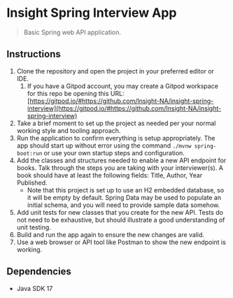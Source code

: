 # Insight Spring Interview App

> Basic Spring web API application.

## Instructions

1. Clone the repository and open the project in your preferred editor or IDE.
   1. If you have a Gitpod account, you may create a Gitpod workspace for this repo be opening this URL: [https://gitpod.io/#https://github.com/Insight-NA/insight-spring-interview](https://gitpod.io/#https://github.com/Insight-NA/insight-spring-interview)
2. Take a brief moment to set up the project as needed per your normal working style and tooling approach.
3. Run the application to confirm everything is setup appropriately. 
The app should start up without error using the command `./mvnw spring-boot:run` or use your own startup steps and configuration.
4. Add the classes and structures needed to enable a new API endpoint for books. 
Talk through the steps you are taking with your interviewer(s).
A book should have at least the following fields: Title, Author, Year Published.
   * Note that this project is set up to use an H2 embedded database, so it will be empty by default.
   Spring Data may be used to populate an initial schema, and you will need to provide sample data somehow.
5. Add unit tests for new classes that you create for the new API.
Tests do not need to be exhaustive, but should illustrate a good understanding of unit testing.
6. Build and run the app again to ensure the new changes are valid.
7. Use a web browser or API tool like Postman to show the new endpoint is working.

## Dependencies

* Java SDK 17
